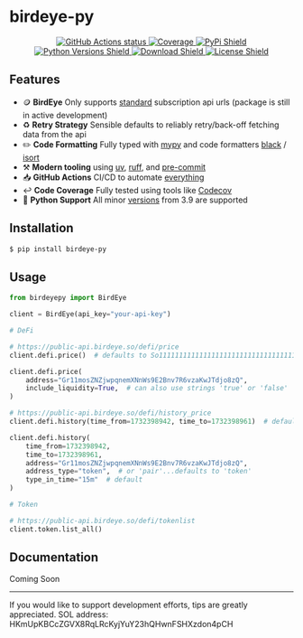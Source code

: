 # birdeye-py
<p align="center">
    <a href="https://github.com/nickatnight/birdeye-py/actions">
        <img alt="GitHub Actions status" src="https://github.com/nickatnight/birdeye-py/actions/workflows/main.yml/badge.svg">
    </a>
    <a href="https://codecov.io/gh/nickatnight/birdeye-py">
        <img alt="Coverage" src="https://codecov.io/gh/nickatnight/birdeye-py/branch/main/graph/badge.svg?token=QKVhAbDk1g"/>
    </a>
    <a href="https://pypi.org/project/birdeye-py/">
        <img alt="PyPi Shield" src="https://img.shields.io/pypi/v/birdeye-py">
    </a>
    <a href="https://www.python.org/downloads/">
        <img alt="Python Versions Shield" src="https://img.shields.io/badge/Python-3.9+-blue?logo=python&logoColor=white">
    </a>
    <!-- <a href="https://birdeye-py.readthedocs.io/en/stable/"><img alt="Read The Docs Badge" src="https://img.shields.io/readthedocs/birdeye-py"></a> -->
    <a href="https://pypi.org/project/birdeye-py/">
        <img alt="Download Shield" src="https://img.shields.io/pypi/dm/birdeye-py">
    </a>
    <a href="https://github.com/nickatnight/birdeye-py/blob/main/LICENSE">
        <img alt="License Shield" src="https://img.shields.io/github/license/nickatnight/birdeye-py">
    </a>
</p>

## Features
- 🪙 **BirdEye** Only supports [standard](https://docs.birdeye.so/docs/data-accessibility-by-packages#1-standard-package) subscription api urls (package is still in active development)
- ♻️ **Retry Strategy** Sensible defaults to reliably retry/back-off fetching data from the api
- ✏️ **Code Formatting** Fully typed with [mypy](https://mypy-lang.org/) and code formatters [black](https://github.com/psf/black) / [isort](https://pycqa.github.io/isort/)
- ⚒️ **Modern tooling** using [uv](https://docs.astral.sh/uv/), [ruff](https://docs.astral.sh/ruff/), and [pre-commit](https://pre-commit.com/)
- 📥 **GitHub Actions** CI/CD to automate [everything](.github/workflows/main.yml)
- ↩️ **Code Coverage** Fully tested using tools like [Codecov](https://about.codecov.io/)
- 🐍 **Python Support** All minor [versions](https://www.python.org/downloads/) from 3.9 are supported

## Installation
```sh
$ pip install birdeye-py
```

## Usage
```python
from birdeyepy import BirdEye

client = BirdEye(api_key="your-api-key")

# DeFi

# https://public-api.birdeye.so/defi/price
client.defi.price()  # defaults to So11111111111111111111111111111111111111112

client.defi.price(
    address="Gr11mosZNZjwpqnemXNnWs9E2Bnv7R6vzaKwJTdjo8zQ",
    include_liquidity=True,  # can also use strings 'true' or 'false'
)

# https://public-api.birdeye.so/defi/history_price
client.defi.history(time_from=1732398942, time_to=1732398961)  # defaults to So11111111111111111111111111111111111111112

client.defi.history(
    time_from=1732398942,
    time_to=1732398961,
    address="Gr11mosZNZjwpqnemXNnWs9E2Bnv7R6vzaKwJTdjo8zQ",
    address_type="token",  # or 'pair'...defaults to 'token'
    type_in_time="15m"  # default
)

# Token

# https://public-api.birdeye.so/defi/tokenlist
client.token.list_all()
```

## Documentation
Coming Soon

---

If you would like to support development efforts, tips are greatly appreciated. SOL address: HKmUpKBCcZGVX8RqLRcKyjYuY23hQHwnFSHXzdon4pCH
